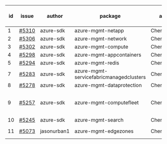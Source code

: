 | id | issue | author | package | assignee | bot advice | created date of issue | target release date | date from target |
| ------ | ------ | ------ | ------ | ------ | ------ | ------ | ------ | :-----: |
| 1 | [#5310](https://github.com/Azure/sdk-release-request/issues/5310) | azure-sdk | azure-mgmt-netapp | ChenxiJiang333 |  | 06-27 | 07-26 |  |
| 2 | [#5306](https://github.com/Azure/sdk-release-request/issues/5306) | azure-sdk | azure-mgmt-network | ChenxiJiang333 |  | 06-27 | 07-25 |  |
| 3 | [#5302](https://github.com/Azure/sdk-release-request/issues/5302) | azure-sdk | azure-mgmt-compute | ChenxiJiang333 |  | 06-26 | 07-26 |  |
| 4 | [#5298](https://github.com/Azure/sdk-release-request/issues/5298) | azure-sdk | azure-mgmt-appcontainers | ChenxiJiang333 |  | 06-25 | 07-26 |  |
| 5 | [#5294](https://github.com/Azure/sdk-release-request/issues/5294) | azure-sdk | azure-mgmt-redis | ChenxiJiang333 |  | 06-25 | 07-25 |  |
| 7 | [#5283](https://github.com/Azure/sdk-release-request/issues/5283) | azure-sdk | azure-mgmt-servicefabricmanagedclusters | ChenxiJiang333 |  | 06-20 | 07-26 |  |
| 8 | [#5278](https://github.com/Azure/sdk-release-request/issues/5278) | azure-sdk | azure-mgmt-dataprotection | ChenxiJiang333 |  | 06-14 | 07-26 |  |
| 9 | [#5257](https://github.com/Azure/sdk-release-request/issues/5257) | azure-sdk | azure-mgmt-computefleet | ChenxiJiang333 | FirstBeta. HoldOn. ForCLI. TypeSpec. | 06-05 | 06-21 |  |
| 10 | [#5245](https://github.com/Azure/sdk-release-request/issues/5245) | azure-sdk | azure-mgmt-search | ChenxiJiang333 | HoldOn. | 06-04 | 06-21 |  |
| 11 | [#5073](https://github.com/Azure/sdk-release-request/issues/5073) | jasonurban1 | azure-mgmt-edgezones | ChenxiJiang333 | FirstBeta. TypeSpec. | 03-22 | 06-26 |  |
